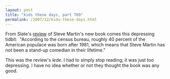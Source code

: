 ```yaml
---
layout: post
title: "kids these days, part 769"
permalink: /2007/12/kids-these-days.html
---
```


From Slate's [review](http://www.slate.com/id/2179047/) of Steve Martin's new book comes this depressing tidbit:  "According to the census bureau, roughly 40 percent of the American populace was born after 1981, which means that Steve Martin has not been a stand-up comedian in their lifetime."

This was the review's _lede_. I had to simply stop reading; it was just too depressing. I have no idea whether or not they thought the book was any good.
